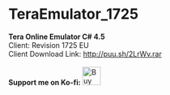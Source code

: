 TeraEmulator_1725
=================
<b>Tera Online Emulator C# 4.5</b>
</br>
Client: Revision 1725 EU
</br>
Client Download Link: http://puu.sh/2LrWv.rar
</br>
</br>
<b>Support me on Ko-fi:</b>
<a href='https://ko-fi.com/J3J8FTSL' target='_blank'><img height='36' style='border:0px;height:36px;' src='https://az743702.vo.msecnd.net/cdn/kofi2.png?v=0' border='0' alt='Buy Me a Coffee at ko-fi.com' /></a>
